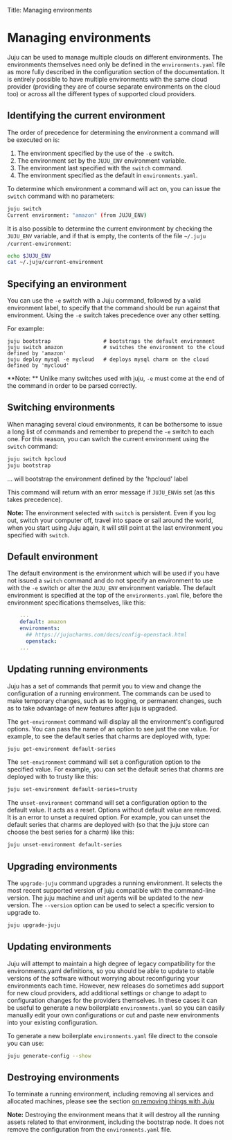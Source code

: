 Title: Managing environments

# Managing environments

Juju can be used to manage multiple clouds on different environments. The
environments themselves need only be defined in the `environments.yaml` file as
more fully described in the configuration section of the documentation. It is
entirely possible to have multiple environments with the same cloud provider
(providing they are of course separate environments on the cloud too) or across
all the different types of supported cloud providers.

## Identifying the current environment

The order of precedence for determining the environment a command will be
executed on is:

1. The environment specified by the use of the `-e` switch.
1. The environment set by the `JUJU_ENV` environment variable.
1. The environment last specified with the `switch` command.
1. The environment specified as the default in `environments.yaml`.

To determine which environment a command will act on, you can issue the `switch`
command with no parameters:

```bash
juju switch
Current environment: "amazon" (from JUJU_ENV)
```

It is also possible to determine the current environment by checking the
`JUJU_ENV` variable, and if that is empty, the contents of the file `~/.juju
/current-environment`:

```bash
echo $JUJU_ENV
cat ~/.juju/current-environment
```

## Specifying an environment

You can use the `-e` switch with a Juju command, followed by a valid environment
label, to specify that the command should be run against that environment. Using
the `-e` switch takes precedence over any other setting.

For example:

```no-highlight
juju bootstrap                 # bootstraps the default environment
juju switch amazon             # switches the environment to the cloud defined by 'amazon'
juju deploy mysql -e mycloud   # deploys mysql charm on the cloud defined by 'mycloud'
```

**Note: ** Unlike many switches used with juju, `-e` must come at the end of the
command in order to be parsed correctly.

## Switching environments

When managing several cloud environments, it can be bothersome to issue a long
list of commands and remember to prepend the `-e` switch to each one. For this
reason, you can switch the current environment using the `switch` command:

```bash
juju switch hpcloud
juju bootstrap
```

... will bootstrap the environment defined by the 'hpcloud' label

This command will return with an error message if `JUJU_ENV`is set (as this
takes precedence).

**Note:** The environment selected with `switch` is persistent. Even if you log
out, switch your computer off, travel into space or sail around the world, when
you start using Juju again, it will still point at the last environment you
specified with `switch`.

## Default environment

The default environment is the environment which will be used if you have not
issued a `switch` command and do not specify an environment to use with the `-e`
switch or alter the `JUJU_ENV` environment variable. The default environment is
specified at the top of the `environments.yaml` file, before the environment
specifications themselves, like this:

```yaml
    ...
    default: amazon
    environments:
      ## https://jujucharms.com/docs/config-openstack.html
      openstack:
    ...
```

## Updating running environments

Juju has a set of commands that permit you to view and change the configuration
of a running environment. The commands can be used to make temporary changes,
such as to logging, or permanent changes, such as to take advantage of new
features after juju is upgraded.

The `get-environment` command will display all the environment's configured
options. You can pass the name of an option to see just the one value. For
example, to see the default series that charms are deployed with, type:

```bash
juju get-environment default-series
```

The `set-environment` command will set a configuration option to the specified
value. For example, you can set the default series that charms are deployed with
to trusty like this:

```bash
juju set-environment default-series=trusty
```

The `unset-environment` command will set a configuration option to the default
value. It acts as a reset. Options without default value are removed. It is an
error to unset a required option. For example, you can unset the default series
that charms are deployed with (so that the juju store can choose the best series
for a charm) like this:

```bash
juju unset-environment default-series
```

## Upgrading environments

The `upgrade-juju` command upgrades a running environment. It selects the most
recent supported version of juju compatible with the command-line version. The
juju machine and unit agents will be updated to the new version. The `--version`
option can be used to select a specific version to upgrade to.

```bash
juju upgrade-juju
```

## Updating environments

Juju will attempt to maintain a high degree of legacy compatibility for the
environments.yaml definitions, so you should be able to update to stable
versions of the software without worrying about reconfiguring your environments
each time. However, new releases do sometimes add support for new cloud
providers, add additional settings or change to adapt to configuration changes
for the providers themselves. In these cases it can be useful to generate a new
boilerplate `environments.yaml` so you can easily manually edit your own
configurations or cut and paste new environments into your existing
configuration.

To generate a new boilerplate `environments.yaml` file direct to the console you
can use:

```bash
juju generate-config --show
```

## Destroying environments

To terminate a running environment, including removing all services and
allocated machines, please see the section
[on removing things with Juju](./charms-destroy.html#destroying-environments)

**Note:** Destroying the environment means that it will destroy all the running
assets related to that environment, including the bootstrap node. It does not
remove the configuration from the `environments.yaml` file.
